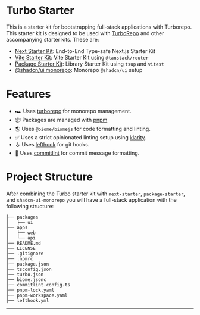 # Turbo Starter

This is a starter kit for bootstrapping full-stack applications with Turborepo. This starter kit is designed to be used with [TurboRepo](https://turborepo.org) and other accompanying starter kits. These are:

- [Next Starter Kit](https://github.com/Envoy-VC/next-starter): End-to-End Type-safe Next.js Starter Kit
- [Vite Starter Kit](https://github.com/Envoy-VC/vite-starter): Vite Starter Kit using `@tanstack/router`
- [Package Starter Kit](https://github.com/Envoy-VC/package-starter): Library Starter Kit using `tsup` and `vitest`
- [@shadcn/ui monorepo](https://github.com/Envoy-VC/shadcn-ui-monorepo): Monorepo `@shadcn/ui` setup

# Features

- 🏎️ Uses [turborepo](https://turborepo.org) for monorepo management.
- 📦 Packages are managed with [pnpm](https://pnpm.io) 
- 🌎 Uses `@biome/biomejs` for code formatting and linting.
- ✅ Uses a strict opinionated linting setup using [klarity](https://github.com/Envoy-VC/klarity).
- 🪝 Uses [lefthook](https://github.com/evilmartians/lefthook) for git hooks.
- 📝 Uses [commitlint](https://github.com/conventional-changelog/commitlint) for commit message formatting.

# Project Structure

After combining the Turbo starter kit with `next-starter`, `package-starter`, and `shadcn-ui-monorepo` you will have a full-stack application with the following structure:

```
├── packages
│   ├── ui
├── apps
│   ├── web
│   └── api
├── README.md
├── LICENSE
├── .gitignore
├── .npmrc
├── package.json
├── tsconfig.json
├── turbo.json
├── biome.jsonc
├── commitlint.config.ts
├── pnpm-lock.yaml
├── pnpm-workspace.yaml
├── lefthook.yml
```

---